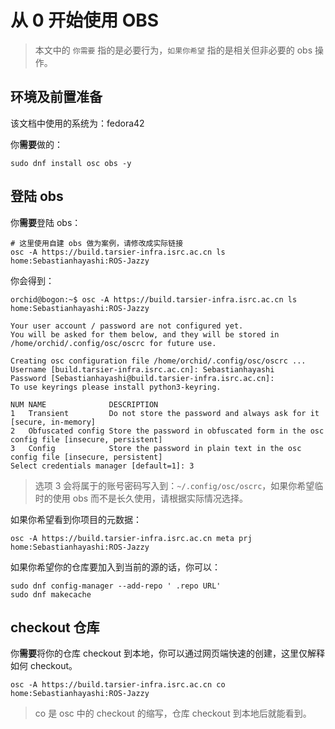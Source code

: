 # 从 0 开始使用 OBS

> 本文中的 `你需要` 指的是必要行为，`如果你希望` 指的是相关但非必要的 obs 操作。

## 环境及前置准备

该文档中使用的系统为：fedora42

你**需要**做的：

```
sudo dnf install osc obs -y
```

## 登陆 obs

你**需要**登陆 obs：

```
# 这里使用自建 obs 做为案例，请修改成实际链接
osc -A https://build.tarsier-infra.isrc.ac.cn ls home:Sebastianhayashi:ROS-Jazzy
```

你会得到：

```
orchid@bogon:~$ osc -A https://build.tarsier-infra.isrc.ac.cn ls home:Sebastianhayashi:ROS-Jazzy

Your user account / password are not configured yet.
You will be asked for them below, and they will be stored in
/home/orchid/.config/osc/oscrc for future use.

Creating osc configuration file /home/orchid/.config/osc/oscrc ...
Username [build.tarsier-infra.isrc.ac.cn]: Sebastianhayashi
Password [Sebastianhayashi@build.tarsier-infra.isrc.ac.cn]:
To use keyrings please install python3-keyring.

NUM NAME              DESCRIPTION
1   Transient         Do not store the password and always ask for it [secure, in-memory]
2   Obfuscated config Store the password in obfuscated form in the osc config file [insecure, persistent]
3   Config            Store the password in plain text in the osc config file [insecure, persistent]
Select credentials manager [default=1]: 3

```


> 选项 3 会将属于的账号密码写入到：`~/.config/osc/oscrc`，如果你希望临时的使用 obs 而不是长久使用，请根据实际情况选择。

如果你希望看到你项目的元数据：

```
osc -A https://build.tarsier-infra.isrc.ac.cn meta prj home:Sebastianhayashi:ROS-Jazzy
```

如果你希望你的仓库要加入到当前的源的话，你可以：

```
sudo dnf config-manager --add-repo ' .repo URL'
sudo dnf makecache
```

## checkout 仓库

你**需要**将你的仓库 checkout 到本地，你可以通过网页端快速的创建，这里仅解释如何 checkout。

```
osc -A https://build.tarsier-infra.isrc.ac.cn co home:Sebastianhayashi:ROS-Jazzy
```

> co 是 osc 中的 checkout 的缩写，仓库 checkout 到本地后就能看到。
